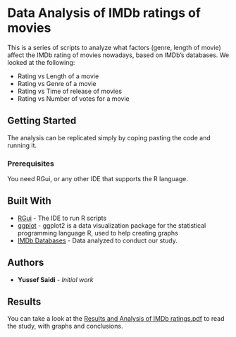 # Data Analysis of IMDb ratings of movies

This is a series of scripts to analyze what factors (genre, length of movie) affect the IMDb rating of movies nowadays, based on IMDb’s databases.
We looked at the following:
- Rating vs Length of a movie
- Rating vs Genre of a movie
- Rating vs Time of release of movies
- Rating vs Number of votes for a movie

## Getting Started

The analysis can be replicated simply by coping pasting the code and running it.

### Prerequisites


You need RGui, or any other IDE that supports the R language.

## Built With

* [RGui](https://www.r-project.org/) - The IDE to run R scripts
* [ggplot](https://ggplot2.tidyverse.org/reference/ggplot.html) - ggplot2 is a data visualization package for the statistical programming language R, used to help creating graphs
* [IMDb Databases](https://www.imdb.com/interfaces/) - Data analyzed to conduct our study.

## Authors

* **Yussef Saidi** - *Initial work*

## Results

You can take a look at the [Results and Analysis of IMDb ratings.pdf](https://github.com/yussefsaidi/Data-Analysis-on-IMDb-ratings/blob/master/Results%20and%20Analysis%20of%20IMDb%20ratings.pdf) to read the study, with graphs and conclusions.



